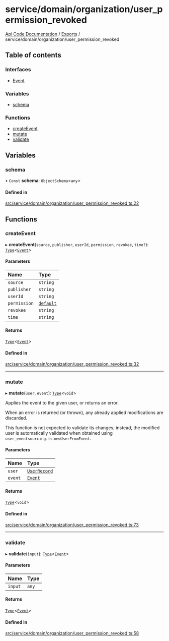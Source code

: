 # service/domain/organization/user\_permission\_revoked
 
[Api Code Documentation](../README.md) / [Exports](../modules.md) / service/domain/organization/user\_permission\_revoked

## Table of contents

### Interfaces

- [Event](../interfaces/service_domain_organization_user_permission_revoked.Event.md)

### Variables

- [schema](service_domain_organization_user_permission_revoked.md#schema)

### Functions

- [createEvent](service_domain_organization_user_permission_revoked.md#createevent)
- [mutate](service_domain_organization_user_permission_revoked.md#mutate)
- [validate](service_domain_organization_user_permission_revoked.md#validate)

## Variables

### schema

• `Const` **schema**: `ObjectSchema`<`any`\>

#### Defined in

[src/service/domain/organization/user_permission_revoked.ts:22](https://github.com/openkfw/TruBudget/blob/95e6f8a/api/src/service/domain/organization/user_permission_revoked.ts#L22)

## Functions

### createEvent

▸ **createEvent**(`source`, `publisher`, `userId`, `permission`, `revokee`, `time?`): [`Type`](result.md#type)<[`Event`](../interfaces/service_domain_organization_user_permission_revoked.Event.md)\>

#### Parameters

| Name | Type |
| :------ | :------ |
| `source` | `string` |
| `publisher` | `string` |
| `userId` | `string` |
| `permission` | [`default`](authz_intents.md#default) |
| `revokee` | `string` |
| `time` | `string` |

#### Returns

[`Type`](result.md#type)<[`Event`](../interfaces/service_domain_organization_user_permission_revoked.Event.md)\>

#### Defined in

[src/service/domain/organization/user_permission_revoked.ts:32](https://github.com/openkfw/TruBudget/blob/95e6f8a/api/src/service/domain/organization/user_permission_revoked.ts#L32)

___

### mutate

▸ **mutate**(`user`, `event`): [`Type`](result.md#type)<`void`\>

Applies the event to the given user, or returns an error.

When an error is returned (or thrown), any already applied modifications are
discarded.

This function is not expected to validate its changes; instead, the modified user
is automatically validated when obtained using
`user_eventsourcing.ts`:`newUserFromEvent`.

#### Parameters

| Name | Type |
| :------ | :------ |
| `user` | [`UserRecord`](../interfaces/service_domain_organization_user_record.UserRecord.md) |
| `event` | [`Event`](../interfaces/service_domain_organization_user_permission_revoked.Event.md) |

#### Returns

[`Type`](result.md#type)<`void`\>

#### Defined in

[src/service/domain/organization/user_permission_revoked.ts:73](https://github.com/openkfw/TruBudget/blob/95e6f8a/api/src/service/domain/organization/user_permission_revoked.ts#L73)

___

### validate

▸ **validate**(`input`): [`Type`](result.md#type)<[`Event`](../interfaces/service_domain_organization_user_permission_revoked.Event.md)\>

#### Parameters

| Name | Type |
| :------ | :------ |
| `input` | `any` |

#### Returns

[`Type`](result.md#type)<[`Event`](../interfaces/service_domain_organization_user_permission_revoked.Event.md)\>

#### Defined in

[src/service/domain/organization/user_permission_revoked.ts:58](https://github.com/openkfw/TruBudget/blob/95e6f8a/api/src/service/domain/organization/user_permission_revoked.ts#L58)
